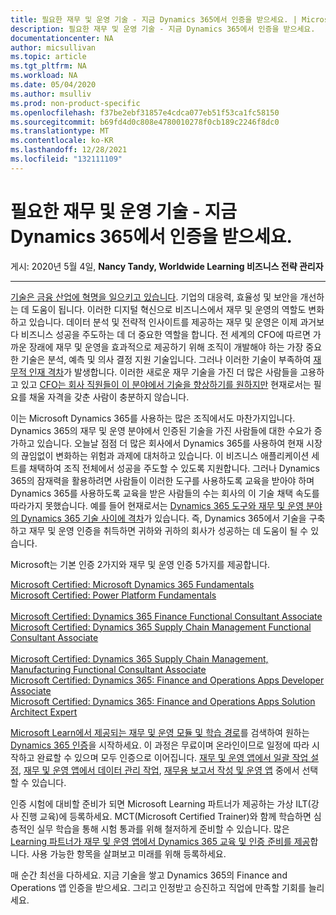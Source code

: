 ```yaml
---
title: 필요한 재무 및 운영 기술 - 지금 Dynamics 365에서 인증을 받으세요. | Microsoft Docs
description: 필요한 재무 및 운영 기술 - 지금 Dynamics 365에서 인증을 받으세요.
documentationcenter: NA
author: micsullivan
ms.topic: article
ms.tgt_pltfrm: NA
ms.workload: NA
ms.date: 05/04/2020
ms.author: msulliv
ms.prod: non-product-specific
ms.openlocfilehash: f37be2ebf31857e4cdca077eb51f53ca1fc58150
ms.sourcegitcommit: b69fd4d0c808e4780010278f0cb189c2246f8dc0
ms.translationtype: MT
ms.contentlocale: ko-KR
ms.lasthandoff: 12/28/2021
ms.locfileid: "132111109"
---
```

# <a name="finance-and-operations-skills-needed-get-certified-in-dynamics-365-now"></a>필요한 재무 및 운영 기술 - 지금 Dynamics 365에서 인증을 받으세요.

게시: 2020년 5월 4일, **Nancy Tandy, Worldwide Learning 비즈니스 전략 관리자**

___

[기술은 금융 산업에 혁명을 일으키고 있습니다](https://cloudblogs.microsoft.com/dynamics365/bdm/2018/10/19/6-trends-that-will-redefine-finance-in-2019/). 기업의 대응력, 효율성 및 보안을 개선하는 데 도움이 됩니다. 이러한 디지털 혁신으로 비즈니스에서 재무 및 운영의 역할도 변화하고 있습니다. 데이터 분석 및 전략적 인사이트를 제공하는 재무 및 운영은 이제 과거보다 비즈니스 성공을 주도하는 데 더 중요한 역할을 합니다. 전 세계의 CFO에 따르면 가까운 장래에 재무 및 운영을 효과적으로 제공하기 위해 조직이 개발해야 하는 가장 중요한 기술은 분석, 예측 및 의사 결정 지원 기술입니다. 그러나 이러한 기술이 부족하여 [재무적 인재 격차](https://deloitte.wsj.com/cfo/2019/03/19/bridging-the-finance-talent-gap/)가 발생합니다. 이러한 새로운 재무 기술을 가진 더 많은 사람들을 고용하고 있고 [CFO는 회사 직원들이 이 분야에서 기술을 향상하기를 원하지만](https://www.robertwalters.co.uk/content/dam/robert-walters/country/united-kingdom/files/whitepapers/Bridging-The-Skills-Gap-In-Finance-Functions.pdf) 현재로서는 필요를 채울 자격을 갖춘 사람이 충분하지 않습니다.

이는 Microsoft Dynamics 365를 사용하는 많은 조직에서도 마찬가지입니다. Dynamics 365의 재무 및 운영 분야에서 인증된 기술을 가진 사람들에 대한 수요가 증가하고 있습니다. 오늘날 점점 더 많은 회사에서 Dynamics 365를 사용하여 현재 시장의 끊임없이 변화하는 위험과 과제에 대처하고 있습니다. 이 비즈니스 애플리케이션 세트를 채택하여 조직 전체에서 성공을 주도할 수 있도록 지원합니다. 그러나 Dynamics 365의 잠재력을 활용하려면 사람들이 이러한 도구를 사용하도록 교육을 받아야 하며 Dynamics 365를 사용하도록 교육을 받은 사람들의 수는 회사의 이 기술 채택 속도를 따라가지 못했습니다. 예를 들어 현재로서는 [Dynamics 365 도구와 재무 및 운영 분야의 Dynamics 365 기술 사이에 격차](https://www.nz365guy.com/dynamics-skill-gap-how-to-solve-it/)가 있습니다. 즉, Dynamics 365에서 기술을 구축하고 재무 및 운영 인증을 취득하면 귀하와 귀하의 회사가 성공하는 데 도움이 될 수 있습니다.

Microsoft는 기본 인증 2가지와 재무 및 운영 인증 5가지를 제공합니다.

[Microsoft Certified: Microsoft Dynamics 365 Fundamentals](https://docs.microsoft.com/learn/certifications/d365-fundamentals?wt.mc_id=mim_msl_blg_BLog17_prm_Blog17_202055)  
[Microsoft Certified: Power Platform Fundamentals](https://docs.microsoft.com/learn/certifications/power-platform-fundamentals?wt.mc_id=mim_msl_blg_Blog17_prm_BLog17_202055)  
<br/>
[Microsoft Certified: Dynamics 365 Finance Functional Consultant Associate](https://docs.microsoft.com/learn/certifications/d365-functional-consultant-financials?wt.mc_id=mim_msl_blg_Blog17_prm_Blog17_202055)  
[Microsoft Certified: Dynamics 365 Supply Chain Management Functional Consultant Associate](https://docs.microsoft.com/learn/certifications/d365-functional-consultant-supply-chain-management?wt.mc_id=mim_msl_blg_Blog17_prm_Blog17_202055)  
<br/>
[Microsoft Certified: Dynamics 365 Supply Chain Management, Manufacturing Functional Consultant Associate](https://docs.microsoft.com/learn/certifications/d365-functional-consultant-manufacturing?wt.mc_id=mim_msl_blg_Blog17_prm_BLog17_202055)  
[Microsoft Certified: Dynamics 365: Finance and Operations Apps Developer Associate](https://docs.microsoft.com/learn/certifications/d365-finance-and-operations-apps-developer-associate?wt.mc_id=mim_msl_blg_Blog17_prm_Blog17_202055)  
[Microsoft Certified: Dynamics 365: Finance and Operations Apps Solution Architect Expert](https://docs.microsoft.com/learn/certifications/d365-finance-and-operations-apps-solution-architect-expert?wt.mc_id=mim_msl_blg_Blog17_prm_BLog17_202055)  

[Microsoft Learn에서 제공되는 재무 및 운영 모듈 및 학습 경로](https://docs.microsoft.com/learn/browse/?products=dynamics-finance-operations&wt.mc_id=mim_msl_blg_Blog17_prm_Blog17_202055)를 검색하여 원하는 [Dynamics 365 인증](https://docs.microsoft.com/learn/certifications/browse/?products=dynamics-finance%2Cdynamics-finance-operations&wt.mc_id=mim_msl_blg_Blog17_prm_Blog17_202055)을 시작하세요. 이 과정은 무료이며 온라인이므로 일정에 따라 시작하고 완료할 수 있으며 모두 인증으로 이어집니다. [재무 및 운영 앱에서 일괄 작업 설정](https://docs.microsoft.com/learn/modules/setup-batch-jobs-finance-operations/?wt.mc_id=mim_msl_blg_BLog17_prm_Blog17_202055), [재무 및 운영 앱에서 데이터 관리 작업](https://docs.microsoft.com/learn/modules/work-data-management-finance-operations/?wt.mc_id=mim_msl_blg_Blog17_prm_Blog17_202055), [재무용 보고서 작성 및 운영 앱](https://docs.microsoft.com/learn/modules/build-reports-finance-operations/?wt.mc_id=mim_msl_blg_Blog17_prm_BLog17_202055) 중에서 선택할 수 있습니다.

인증 시험에 대비할 준비가 되면 Microsoft Learning 파트너가 제공하는 가상 ILT(강사 진행 교육)에 등록하세요. MCT(Microsoft Certified Trainer)와 함께 학습하면 심층적인 실무 학습을 통해 시험 통과를 위해 철저하게 준비할 수 있습니다. 많은 [Learning 파트너가 재무 및 운영 앱에서 Dynamics 365 교육 및 인증 준비를 제공](https://www.microsoft.com/en-us/learning/partners.aspx)합니다. 사용 가능한 항목을 살펴보고 미래를 위해 등록하세요.

매 순간 최선을 다하세요. 지금 기술을 쌓고 Dynamics 365의 Finance and Operations 앱 인증을 받으세요. 그리고 인정받고 승진하고 직업에 만족할 기회를 늘리세요.
